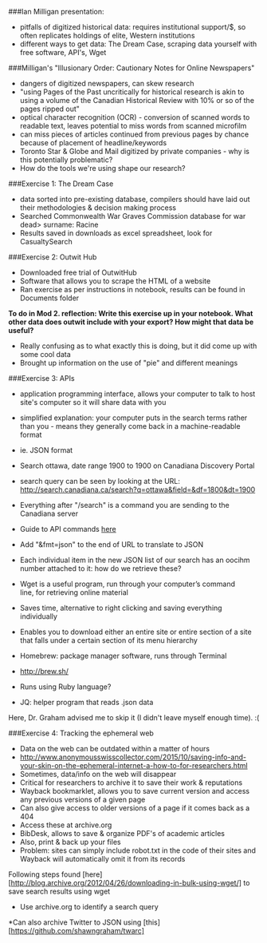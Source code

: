 ###Ian Milligan presentation:

* pitfalls of digitized historical data: requires institutional support/$, so often replicates holdings of elite, Western institutions
* different ways to get data: The Dream Case, scraping data yourself with free software, API's, Wget

###Milligan's "Illusionary Order: Cautionary Notes for Online Newspapers"

* dangers of digitized newspapers, can skew research
* "using Pages of the Past uncritically for historical research is akin to using a volume of the Canadian Historical Review with 10% or so of the pages ripped out"
* optical character recognition (OCR) - conversion of scanned words to readable text, leaves potential to miss words from scanned microfilm
* can miss pieces of articles continued from previous pages by chance because of placement of headline/keywords
* Toronto Star & Globe and Mail digitized by private companies - why is this potentially problematic?
* How do the tools we're using shape our research?

###Exercise 1: The Dream Case

* data sorted into pre-existing database, compilers should have laid out their methodologies & decision making process
* Searched Commonwealth War Graves Commission database for war dead> surname: Racine
* Results saved in downloads as excel spreadsheet, look for CasualtySearch

###Exercise 2: Outwit Hub

* Downloaded free trial of OutwitHub
* Software that allows you to scrape the HTML of a website
* Ran exercise as per instructions in notebook, results can be found in Documents folder

**To do in Mod 2. reflection: Write this exercise up in your notebook. What other data does outwit include with your export? How might that data be useful?**
* Really confusing as to what exactly this is doing, but it did come up with some cool data
* Brought up information on the use of "pie" and different meanings


###Exercise 3: APIs

* application programming interface, allows your computer to talk to host site's computer so it will share data with you
* simplified explanation: your computer puts in the search terms rather than you - means they generally come back in a machine-readable format 
* ie. JSON format
* Search ottawa, date range 1900 to 1900 on Canadiana Discovery Portal
* search query can be seen by looking at the URL: http://search.canadiana.ca/search?q=ottawa&field=&df=1800&dt=1900
* Everything after "/search" is a command you are sending to the Canadiana server
* Guide to API commands [here](http://search.canadiana.ca/support/api)
* Add "&fmt=json" to the end of URL to translate to JSON
* Each individual item in the new JSON list of our search has an oocihm number attached to it: how do we retrieve these?

* Wget is a useful program, run through your computer’s command line, for retrieving online material
* Saves time, alternative to right clicking and saving everything individually
* Enables you to download either an entire site or entire section of a site that falls under a certain section of its menu hierarchy
* Homebrew: package manager software, runs through Terminal
* http://brew.sh/
* Runs using Ruby language?
* JQ: helper program that reads .json data

Here, Dr. Graham advised me to skip it (I didn't leave myself enough time). :(

###Exercise 4: Tracking the ephemeral web

* Data on the web can be outdated within a matter of hours
* http://www.anonymousswisscollector.com/2015/10/saving-info-and-your-skin-on-the-ephemeral-internet-a-how-to-for-researchers.html
* Sometimes, data/info on the web will disappear
* Critical for researchers to archive it to save their work & reputations
* Wayback bookmarklet, allows you to save current version and access any previous versions of a given page
* Can also give access to older versions of a page if it comes back as a 404
* Access these at archive.org
* BibDesk, allows to save & organize PDF's of academic articles
* Also, print & back up your files
* Problem: sites can simply include robot.txt in the code of their sites and Wayback will automatically omit it from its records

Following steps found [here][http://blog.archive.org/2012/04/26/downloading-in-bulk-using-wget/] to save search results using wget
* Use archive.org to identify a search query

*Can also archive Twitter to JSON using [this][https://github.com/shawngraham/twarc]
 